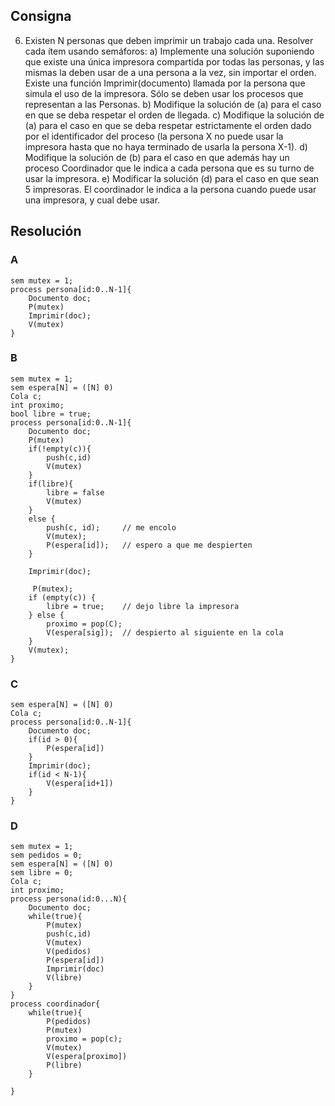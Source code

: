 ## Consigna
6. Existen N personas que deben imprimir un trabajo cada una. Resolver cada ítem usando
semáforos:
a) Implemente una solución suponiendo que existe una única impresora compartida por
todas las personas, y las mismas la deben usar de a una persona a la vez, sin importar
el orden. Existe una función Imprimir(documento) llamada por la persona que simula el
uso de la impresora. Sólo se deben usar los procesos que representan a las Personas.
b) Modifique la solución de (a) para el caso en que se deba respetar el orden de llegada.
c) Modifique la solución de (a) para el caso en que se deba respetar estrictamente el
orden dado por el identificador del proceso (la persona X no puede usar la impresora
hasta que no haya terminado de usarla la persona X-1).
d) Modifique la solución de (b) para el caso en que además hay un proceso Coordinador
que le indica a cada persona que es su turno de usar la impresora.
e) Modificar la solución (d) para el caso en que sean 5 impresoras. El coordinador le
indica a la persona cuando puede usar una impresora, y cual debe usar.

## Resolución

### A
```
sem mutex = 1;
process persona[id:0..N-1]{
    Documento doc;
    P(mutex)
    Imprimir(doc);
    V(mutex)
}
```

### B
```
sem mutex = 1;
sem espera[N] = ([N] 0)
Cola c;
int proximo;
bool libre = true;
process persona[id:0..N-1]{
    Documento doc;
    P(mutex)
    if(!empty(c)){
        push(c,id)
        V(mutex)
    }
    if(libre){
        libre = false
        V(mutex)
    }
    else {
        push(c, id);     // me encolo
        V(mutex);
        P(espera[id]);   // espero a que me despierten
    }

    Imprimir(doc);

     P(mutex);
    if (empty(c)) {
        libre = true;    // dejo libre la impresora
    } else {
        proximo = pop(C);
        V(espera[sig]);  // despierto al siguiente en la cola
    }
    V(mutex);
}
```

### C
```
sem espera[N] = ([N] 0)
Cola c;
process persona[id:0..N-1]{
    Documento doc;
    if(id > 0){
        P(espera[id])
    }
    Imprimir(doc);
    if(id < N-1){
        V(espera[id+1])
    }
}
```

### D
```
sem mutex = 1;
sem pedidos = 0;
sem espera[N] = ([N] 0)
sem libre = 0;
Cola c;
int proximo;
process persona(id:0...N){
    Documento doc;
    while(true){
        P(mutex)
        push(c,id)
        V(mutex)
        V(pedidos)
        P(espera[id])
        Imprimir(doc)
        V(libre)
    }
}
process coordinador{
    while(true){
        P(pedidos)
        P(mutex)
        proximo = pop(c);
        V(mutex)
        V(espera[proximo])
        P(libre)
    }

}
```